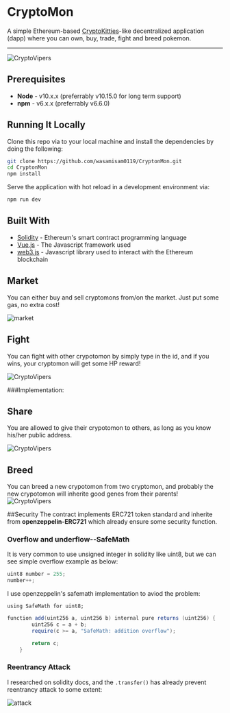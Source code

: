 # CryptoMon

A simple Ethereum-based [CryptoKitties](https://www.cryptokitties.co/)-like decentralized application (dapp) where you can own, buy, trade, fight and breed pokemon.



---

![CryptoVipers](./sell.gif)


## Prerequisites

* **Node** - v10.x.x (preferrably v10.15.0 for long term support)
* **npm** - v6.x.x (preferrably v6.6.0)

## Running It Locally

Clone this repo via to your local machine and install the dependencies by doing the following:

```bash
git clone https://github.com/wasamisam0119/CryptonMon.git
cd CryptonMon
npm install
```

Serve the application with hot reload in a development environment via:

```bash
npm run dev
```

## Built With

* [Solidity](https://solidity.readthedocs.io/en/v0.5.3/) - Ethereum's smart contract programming language
* [Vue.js](https://vuejs.org/) - The Javascript framework used
* [web3.js](https://github.com/ethereum/web3.js/) - Javascript library used to interact with the Ethereum blockchain

## Market  

You can either buy and sell cryptomons from/on the market. Just put some gas, no extra cost!

![market](./sell.gif)

## Fight

You can fight with other crypotomon by simply type in the id, and if you wins, your cryptomon will get some HP reward! 

![CryptoVipers](./fight.gif)

###Implementation:




## Share 

You are allowed to give their crypotomon to others, as long as you know his/her public address.

![CryptoVipers](./give.gif)

## Breed
You can breed a new crypotomon from two cryptomon, and probably the new crypotomon will inherite good genes from  their parents!
![CryptoVipers](./fight.gif) 

##Security
The contract implements ERC721 token standard and inherite from **openzeppelin-ERC721** which already ensure some security function.

### Overflow and underflow--SafeMath

It is very common to use unsigned integer in solidity like uint8, but we can see simple overflow example as below:

```python
uint8 number = 255;
number++;
```

 I use openzeppelin's safemath implementation to aviod the problem:

```solidity
using SafeMath for uint8;
```

```java
function add(uint256 a, uint256 b) internal pure returns (uint256) {
        uint256 c = a + b;
        require(c >= a, "SafeMath: addition overflow");

        return c;
    }
```

### Reentrancy Attack

I researched on solidity docs, and the `.transfer()` has already prevent reentrancy attack to some extent:

![attack](./Pics/attack.png)